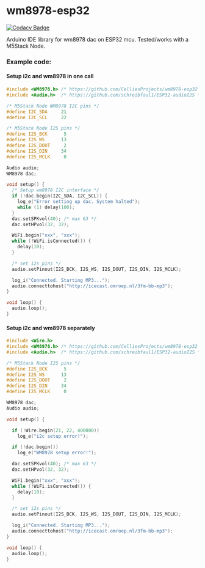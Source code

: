 # wm8978-esp32

[![Codacy Badge](https://app.codacy.com/project/badge/Grade/7bef2c7f6e0f4103ac73b2fea5449295)](https://www.codacy.com/gh/CelliesProjects/wm8978-esp32/dashboard?utm_source=github.com&amp;utm_medium=referral&amp;utm_content=CelliesProjects/wm8978-esp32&amp;utm_campaign=Badge_Grade)

Arduino IDE library for wm8978 dac on ESP32 mcu. Tested/works with a M5Stack Node.

### Example code:

#### Setup i2c and wm8978 in one call

```c++
#include <WM8978.h> /* https://github.com/CelliesProjects/wm8978-esp32 */
#include <Audio.h>  /* https://github.com/schreibfaul1/ESP32-audioI2S */

/* M5Stack Node WM8978 I2C pins */
#define I2C_SDA     21
#define I2C_SCL     22

/* M5Stack Node I2S pins */
#define I2S_BCK      5
#define I2S_WS      13
#define I2S_DOUT     2
#define I2S_DIN     34
#define I2S_MCLK     0

Audio audio;
WM8978 dac;

void setup() {
  /* Setup wm8978 I2C interface */
  if (!dac.begin(I2C_SDA, I2C_SCL)) {
    log_e("Error setting up dac. System halted");
    while (1) delay(100);
  }
  dac.setSPKvol(40); /* max 63 */
  dac.setHPvol(32, 32);

  WiFi.begin("xxx", "xxx");
  while (!WiFi.isConnected()) {
    delay(10);
  }

  /* set i2s pins */
  audio.setPinout(I2S_BCK, I2S_WS, I2S_DOUT, I2S_DIN, I2S_MCLK);

  log_i("Connected. Starting MP3...");
  audio.connecttohost("http://icecast.omroep.nl/3fm-bb-mp3");
}

void loop() {
  audio.loop();
}

```

#### Setup i2c and wm8978 separately

```c++
#include <Wire.h>
#include <WM8978.h> /* https://github.com/CelliesProjects/wm8978-esp32 */
#include <Audio.h>  /* https://github.com/schreibfaul1/ESP32-audioI2S */

/* M5Stack Node I2S pins */
#define I2S_BCK      5
#define I2S_WS      13
#define I2S_DOUT     2
#define I2S_DIN     34
#define I2S_MCLK     0

WM8978 dac;
Audio audio;

void setup() {

  if (!Wire.begin(21, 22, 400000))
    log_e("i2c setup error!");

  if (!dac.begin())
    log_e("WM8978 setup error!");

  dac.setSPKvol(40); /* max 63 */
  dac.setHPvol(32, 32);

  WiFi.begin("xxx", "xxx");
  while (!WiFi.isConnected()) {
    delay(10);
  }

  /* set i2s pins */
  audio.setPinout(I2S_BCK, I2S_WS, I2S_DOUT, I2S_DIN, I2S_MCLK);

  log_i("Connected. Starting MP3...");
  audio.connecttohost("http://icecast.omroep.nl/3fm-bb-mp3");
}

void loop() {
  audio.loop();
}
```

